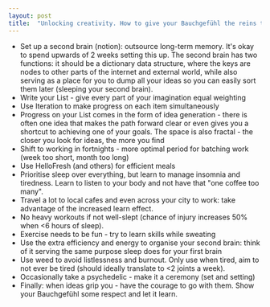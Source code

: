 ```yaml
---
layout: post
title:  "Unlocking creativity. How to give your Bauchgefühl the reins to your life"
---
```


* Set up a second brain (notion): outsource long-term memory. It's okay to spend upwards of 2 weeks setting this up. The second brain has two functions: it should be a dictionary data structure, where the keys are nodes to other parts of the internet and external world, while also serving as a place for you to dump all your ideas so you can easily sort them later (sleeping your second brain).
* Write your List - give every part of your imagination equal weighting
* Use Iteration to make progress on each item simultaneously
* Progress on your List comes in the form of idea generation - there is often one idea that makes the path forward clear or even gives you a shortcut to achieving one of your goals. The space is also fractal - the closer you look for ideas, the more you find
* Shift to working in fortnights - more optimal period for batching work (week too short, month too long)
* Use HelloFresh (and others) for efficient meals
* Prioritise sleep over everything, but learn to manage insomnia and tiredness. Learn to listen to your body and not have that "one coffee too many".
* Travel a lot to local cafes and even across your city to work: take advantage of the increased learn effect.
* No heavy workouts if not well-slept (chance of injury increases 50% when <6 hours of sleep).
* Exercise needs to be fun - try to learn skills while sweating
* Use the extra efficiency and energy to organise your second brain: think of it serving the same purpose sleep does for your first brain
* Use weed to avoid listlessness and burnout. Only use when tired, aim to not ever be tired (should ideally translate to <2 joints a week).
* Occasionally take a psychedelic - make it a ceremony (set and setting)
* Finally: when ideas grip you - have the courage to go with them. Show your Bauchgefühl some respect and let it learn.
